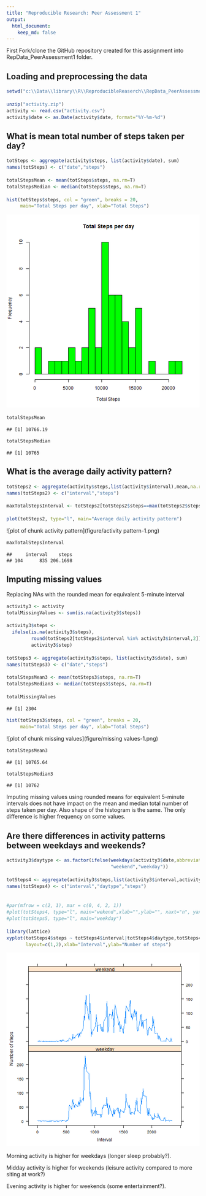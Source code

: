 ```yaml
---
title: "Reproducible Research: Peer Assessment 1"
output: 
  html_document:
    keep_md: false
---
```




First Fork/clone the GitHub repository created for this assignment into RepData_PeerAssessment1 folder.

## Loading and preprocessing the data


```r
setwd("c:\\Data\\library\\R\\ReproducibleReaserch\\RepData_PeerAssessment1")

unzip("activity.zip")
activity <- read.csv("activity.csv")
activity$date <- as.Date(activity$date, format="%Y-%m-%d")
```



## What is mean total number of steps taken per day?


```r
totSteps <- aggregate(activity$steps, list(activity$date), sum)
names(totSteps) <- c("date","steps")

totalStepsMean <- mean(totSteps$steps, na.rm=T)
totalStepsMedian <- median(totSteps$steps, na.rm=T)

hist(totSteps$steps, col = "green", breaks = 20, 
     main="Total Steps per day", xlab="Total Steps")
```

![plot of chunk mean](figure/mean-1.png) 

```r
totalStepsMean
```

```
## [1] 10766.19
```

```r
totalStepsMedian
```

```
## [1] 10765
```

## What is the average daily activity pattern?


```r
totSteps2 <- aggregate(activity$steps,list(activity$interval),mean,na.rm=T)
names(totSteps2) <- c("interval","steps")

maxTotalStepsInterval <- totSteps2[totSteps2$steps==max(totSteps2$steps),]

plot(totSteps2, type="l", main="Average daily activity pattern")
```

![plot of chunk activity pattern](figure/activity pattern-1.png) 

```r
maxTotalStepsInterval
```

```
##     interval    steps
## 104      835 206.1698
```

## Imputing missing values
Replacing NAs with the rounded mean for equivalent 5-minute interval

```r
activity3 <- activity
totalMissingValues <- sum(is.na(activity3$steps))

activity3$steps <- 
  ifelse(is.na(activity3$steps), 
         round(totSteps2[totSteps2$interval %in% activity3$interval,2]),
         activity3$step)

totSteps3 <- aggregate(activity3$steps, list(activity3$date), sum)
names(totSteps3) <- c("date","steps")

totalStepsMean3 <- mean(totSteps3$steps, na.rm=T)
totalStepsMedian3 <- median(totSteps3$steps, na.rm=T)

totalMissingValues
```

```
## [1] 2304
```

```r
hist(totSteps3$steps, col = "green", breaks = 20, 
     main="Total Steps per day", xlab="Total Steps")
```

![plot of chunk missing values](figure/missing values-1.png) 

```r
totalStepsMean3
```

```
## [1] 10765.64
```

```r
totalStepsMedian3
```

```
## [1] 10762
```

Imputing missing values using rounded means for equivalent 5-minute intervals does not have impact on the mean and median total number of steps taken per day. Also shape of the histogram is the same. The only difference is higher frequency on some values.

## Are there differences in activity patterns between weekdays and weekends?

```r
activity3$daytype <- as.factor(ifelse(weekdays(activity3$date,abbreviate=T) %in% c("Sat","Sun"), 
                                      "weekend","weekday"))

totSteps4 <- aggregate(activity3$steps,list(activity3$interval,activity3$daytype),mean)
names(totSteps4) <- c("interval","daytype","steps")


#par(mfrow = c(2, 1), mar = c(0, 4, 2, 1))
#plot(totSteps4, type="l", main="wekend",xlab="",ylab="", xaxt="n", yaxt="n")
#plot(totSteps5, type="l", main="weekday")

library(lattice)
xyplot(totSteps4$steps ~ totSteps4$interval|totSteps4$daytype,totSteps4,type="l",
       layout=c(1,2),xlab="Interval",ylab="Number of steps")
```

![plot of chunk weekdays](figure/weekdays-1.png) 

Morning activity is higher for weekdays (longer sleep probably?).

Midday activity is higher for weekends (leisure activity compared to more siting at work?)

Evening activity is higher for weekends (some entertainment?). 



